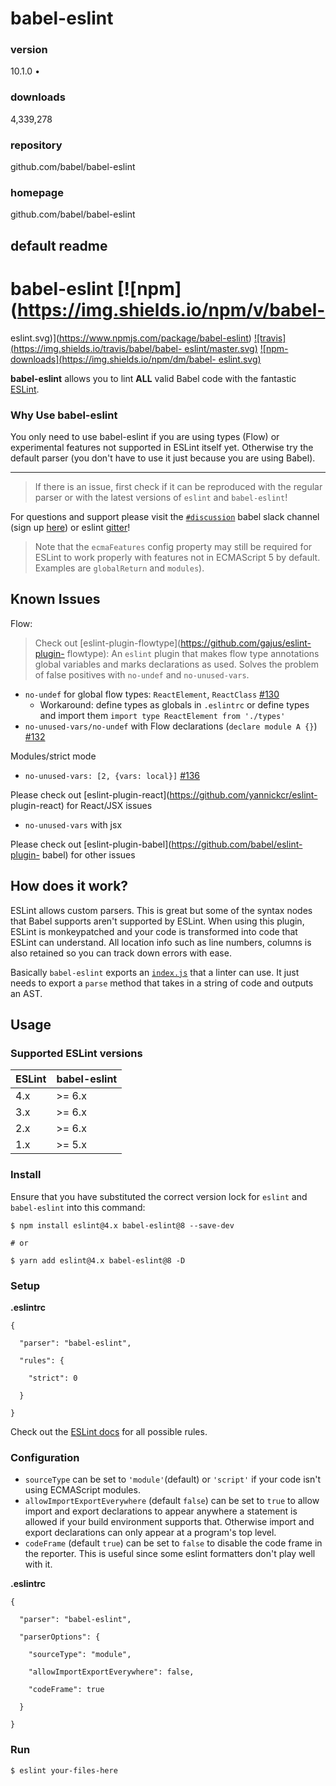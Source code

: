 
# babel-eslint 


### version
10.1.0 • 


### downloads
4,339,278 


### repository
github.com/babel/babel-eslint 


### homepage
github.com/babel/babel-eslint 


## default readme



# babel-eslint [![npm](https://img.shields.io/npm/v/babel-
eslint.svg)](https://www.npmjs.com/package/babel-eslint)
[![travis](https://img.shields.io/travis/babel/babel-
eslint/master.svg)](https://travis-ci.org/babel/babel-eslint) [![npm-
downloads](https://img.shields.io/npm/dm/babel-
eslint.svg)](https://www.npmjs.com/package/babel-eslint)

**babel-eslint** allows you to lint **ALL** valid Babel code with the
fantastic [ESLint](https://github.com/eslint/eslint).

### Why Use babel-eslint

You only need to use babel-eslint if you are using types (Flow) or
experimental features not supported in ESLint itself yet. Otherwise try the
default parser (you don't have to use it just because you are using Babel).

* * *

> If there is an issue, first check if it can be reproduced with the regular
> parser or with the latest versions of `eslint` and `babel-eslint`!

For questions and support please visit the
[`#discussion`](https://babeljs.slack.com/messages/discussion/) babel slack
channel (sign up [here](https://github.com/babel/notes/issues/38)) or eslint
[gitter](https://gitter.im/eslint/eslint)!

> Note that the `ecmaFeatures` config property may still be required for
> ESLint to work properly with features not in ECMAScript 5 by default.
> Examples are `globalReturn` and `modules`).

## Known Issues

Flow:

> Check out [eslint-plugin-flowtype](https://github.com/gajus/eslint-plugin-
> flowtype): An `eslint` plugin that makes flow type annotations global
> variables and marks declarations as used. Solves the problem of false
> positives with `no-undef` and `no-unused-vars`.

  * `no-undef` for global flow types: `ReactElement`, `ReactClass` [#130](https://github.com/babel/babel-eslint/issues/130#issuecomment-111215076)
    * Workaround: define types as globals in `.eslintrc` or define types and import them `import type ReactElement from './types'`
  * `no-unused-vars/no-undef` with Flow declarations (`declare module A {}`) [#132](https://github.com/babel/babel-eslint/issues/132#issuecomment-112815926)

Modules/strict mode

  * `no-unused-vars: [2, {vars: local}]` [#136](https://github.com/babel/babel-eslint/issues/136)

Please check out [eslint-plugin-react](https://github.com/yannickcr/eslint-
plugin-react) for React/JSX issues

  * `no-unused-vars` with jsx

Please check out [eslint-plugin-babel](https://github.com/babel/eslint-plugin-
babel) for other issues

## How does it work?

ESLint allows custom parsers. This is great but some of the syntax nodes that
Babel supports aren't supported by ESLint. When using this plugin, ESLint is
monkeypatched and your code is transformed into code that ESLint can
understand. All location info such as line numbers, columns is also retained
so you can track down errors with ease.

Basically `babel-eslint` exports an
[`index.js`](https://github.com/babel/babel-eslint/blob/HEAD/index.js) that a
linter can use. It just needs to export a `parse` method that takes in a
string of code and outputs an AST.

## Usage

### Supported ESLint versions

ESLint | babel-eslint  
---|---  
4.x | >= 6.x  
3.x | >= 6.x  
2.x | >= 6.x  
1.x | >= 5.x  
  
### Install

Ensure that you have substituted the correct version lock for `eslint` and
`babel-eslint` into this command:

    
    
    $ npm install eslint@4.x babel-eslint@8 --save-dev
    
    # or 
    
    $ yarn add eslint@4.x babel-eslint@8 -D

### Setup

**.eslintrc**

    
    
    {
    
      "parser": "babel-eslint",
    
      "rules": {
    
        "strict": 0
    
      }
    
    }

Check out the [ESLint docs](http://eslint.org/docs/rules/) for all possible
rules.

### Configuration

  * `sourceType` can be set to `'module'`(default) or `'script'` if your code isn't using ECMAScript modules.
  * `allowImportExportEverywhere` (default `false`) can be set to `true` to allow import and export declarations to appear anywhere a statement is allowed if your build environment supports that. Otherwise import and export declarations can only appear at a program's top level.
  * `codeFrame` (default `true`) can be set to `false` to disable the code frame in the reporter. This is useful since some eslint formatters don't play well with it.

**.eslintrc**

    
    
    {
    
      "parser": "babel-eslint",
    
      "parserOptions": {
    
        "sourceType": "module",
    
        "allowImportExportEverywhere": false,
    
        "codeFrame": true
    
      }
    
    }

### Run

    
    
    $ eslint your-files-here





            